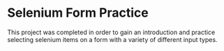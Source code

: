 # Selenium Form Practice

This project was completed in order to gain an introduction and practice selecting selenium items on a form with a variety of 
different input types.
